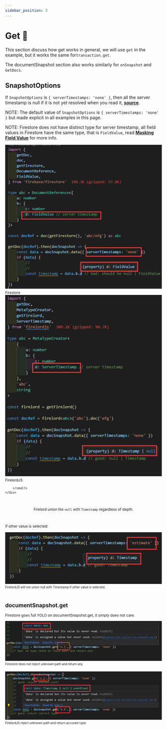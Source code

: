 ```yaml
---
sidebar_position: 3
---
```


# Get 🌊

This section discuss how get works in general, we will use `get` in the example, but it works the same for`transaction.get`.

The documentSnapshot section also works similarly for `onSnapshot` and `GetDocs`.

## SnapshotOptions

If `SnapshotOptions` is `{ serverTimestamps: 'none' }`, then all the server timestamp is null if it is not yet resolved when you read it, **[source](https://stackoverflow.com/a/65627037/5338829)**.

NOTE: The default value of `SnapshotOptions` is `{ serverTimestamps: 'none' }` but made explicit in all examples in this page.

NOTE: Firestore does not have distinct type for server timestamp, all field values in Firestore have the same type, that is `FieldValue`, read **[Masking Field Value](./masking_field_value.md)** for more info.

<div  style={{ display:'flex', justifyContent:'space-around' }}>
    <div style={{ display:'flex', flexDirection:"column", alignItems:'center' }}>
        <img src='https://github.com/tylim88/FirelordJSDoc/blob/main/static/img/get1.png?raw=true' />
        <small>Firestore</small>
    </div>
    <div style={{ display:'flex', flexDirection:"column", alignItems:'center' }}>
        <img src='https://github.com/tylim88/FirelordJSDoc/blob/main/static/img/get2.png?raw=true' />
        <small>FirelordJS
        
        
        </small>
    </div>
</div>
<br/>
<div align='center'>

Firelord union the `null` with `Timestamp` regardless of depth.

</div>
<br/>

If other value is selected:

<div  style={{ display:'flex', justifyContent:'space-around' }}>
    <div style={{ display:'flex', flexDirection:"column", alignItems:'center' }}>
        <img src='https://github.com/tylim88/FirelordJSDoc/blob/main/static/img/get3.png?raw=true' />
        <small>FirelordJS will not union null with Timestamp if other value is selected. </small>
    </div>
</div>
<br/>

## documentSnapshot.get

Firestore goes full YOLO on documentSnapshot.get, it simply does not care.

<div style={{ display:'flex', flexDirection:"column", alignItems:'center' }}>
    <img src='https://github.com/tylim88/FirelordJSDoc/blob/main/static/img/get4.png?raw=true' />
    <small>Firestore does not reject unknown path and return any.</small>
</div>
<br/>
<div style={{ display:'flex', flexDirection:"column", alignItems:'center' }}>
    <img src='https://github.com/tylim88/FirelordJSDoc/blob/main/static/img/get5.png?raw=true' />
    <small>FirelordJS reject unknown path and return accurate type.</small>
</div>
